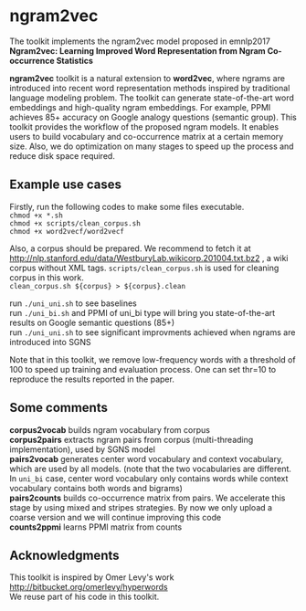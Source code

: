 # ngram2vec
The toolkit implements the ngram2vec model proposed in emnlp2017<br>
**Ngram2vec: Learning Improved Word Representation from Ngram Co-occurrence Statistics**<br>

**ngram2vec** toolkit is a natural extension to **word2vec**, where ngrams are introduced into recent word representation methods inspired by traditional language modeling problem. The toolkit can generate state-of-the-art word embeddings and high-quality ngram embeddings. For example, PPMI achieves 85+ accuracy on Google analogy questions (semantic group). This toolkit provides the workflow of the proposed ngram models. It enables users to build vocabulary and co-occurrence matrix at a certain memory size. Also, we do optimization on many stages to speed up the process and reduce disk space required.

## Example use cases

Firstly, run the following codes to make some files executable.<br>
`chmod +x *.sh`<br>
`chmod +x scripts/clean_corpus.sh`<br>
`chmod +x word2vecf/word2vecf`<br>

Also, a corpus should be prepared. We recommend to fetch it at<br> 
http://nlp.stanford.edu/data/WestburyLab.wikicorp.201004.txt.bz2 , a wiki corpus without XML tags. `scripts/clean_corpus.sh` is used for cleaning corpus in this work.<br> `clean_corpus.sh ${corpus} > ${corpus}.clean`<br>

run `./uni_uni.sh` to see baselines<br>
run `./uni_bi.sh` and PPMI of uni_bi type will bring you state-of-the-art results on Google semantic questions (85+) <br>
run `./uni_uni.sh` to see significant improvments achieved when ngrams are introduced into SGNS<br> 

Note that in this toolkit, we remove low-frequency words with a threshold of 100 to speed up training and evaluation process. One can set thr=10 to reproduce the results reported in the paper. 

## Some comments

**corpus2vocab** builds ngram vocabulary from corpus<br>
**corpus2pairs** extracts ngram pairs from corpus (multi-threading implementation), used by SGNS model<br>
**pairs2vocab** generates center word vocabulary and context vocabulary, which are used by all models. (note that the two vocabularies are different. In `uni_bi` case, center word vocabulary only contains words while context vocabulary contains both words and bigrams)<br>
**pairs2counts** builds co-occurrence matrix from pairs. We accelerate this stage by using mixed and stripes strategies. By now we only upload a coarse version and we will continue improving this code<br>
**counts2ppmi** learns PPMI matrix from counts

## Acknowledgments

This toolkit is inspired by Omer Levy's work http://bitbucket.org/omerlevy/hyperwords<br>
We reuse part of his code in this toolkit.
